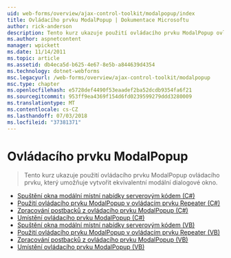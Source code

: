 ```yaml
---
uid: web-forms/overview/ajax-control-toolkit/modalpopup/index
title: Ovládacího prvku ModalPopup | Dokumentace Microsoftu
author: rick-anderson
description: Tento kurz ukazuje použití ovládacího prvku ModalPopup ovládacího prvku, který umožňuje vytvořit ekvivalentní modální dialogové okno.
ms.author: aspnetcontent
manager: wpickett
ms.date: 11/14/2011
ms.topic: article
ms.assetid: db4eca5d-b625-4e67-8e5b-a844639d4354
ms.technology: dotnet-webforms
msc.legacyurl: /web-forms/overview/ajax-control-toolkit/modalpopup
msc.type: chapter
ms.openlocfilehash: e5728def4490f53eaadef2ba52dcdb9354fa6f21
ms.sourcegitcommit: 953ff9ea4369f154d6fd0239599279ddd3280009
ms.translationtype: MT
ms.contentlocale: cs-CZ
ms.lasthandoff: 07/03/2018
ms.locfileid: "37381371"
---
```

<a name="modalpopup"></a>Ovládacího prvku ModalPopup
====================
> Tento kurz ukazuje použití ovládacího prvku ModalPopup ovládacího prvku, který umožňuje vytvořit ekvivalentní modální dialogové okno.


- [Spuštění okna modální místní nabídky serverovým kódem (C#)](launching-a-modal-popup-window-from-server-code-cs.md)
- [Použití ovládacího prvku ModalPopup v ovládacím prvku Repeater (C#)](using-modalpopup-with-a-repeater-control-cs.md)
- [Zpracování postbacků z ovládacího prvku ModalPopup (C#)](handling-postbacks-from-a-modalpopup-cs.md)
- [Umístění ovládacího prvku ModalPopup (C#)](positioning-a-modalpopup-cs.md)
- [Spuštění okna modální místní nabídky serverovým kódem (VB)](launching-a-modal-popup-window-from-server-code-vb.md)
- [Použití ovládacího prvku ModalPopup v ovládacím prvku Repeater (VB)](using-modalpopup-with-a-repeater-control-vb.md)
- [Zpracování postbacků z ovládacího prvku ModalPopup (VB)](handling-postbacks-from-a-modalpopup-vb.md)
- [Umístění ovládacího prvku ModalPopup (VB)](positioning-a-modalpopup-vb.md)
